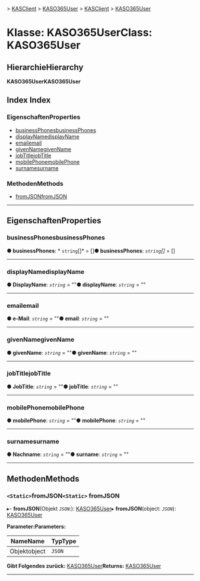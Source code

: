 <span data-ttu-id="03a27-101">[](../README.md) > [KASClient](../modules/kasclient.md) > [KASO365User](../classes/kasclient.kaso365user.md)</span><span class="sxs-lookup"><span data-stu-id="03a27-101">[](../README.md) > [KASClient](../modules/kasclient.md) > [KASO365User](../classes/kasclient.kaso365user.md)</span></span>

# <a name="class-kaso365user"></a><span data-ttu-id="03a27-102">Klasse: KASO365User</span><span class="sxs-lookup"><span data-stu-id="03a27-102">Class: KASO365User</span></span>

## <a name="hierarchy"></a><span data-ttu-id="03a27-103">Hierarchie</span><span class="sxs-lookup"><span data-stu-id="03a27-103">Hierarchy</span></span>

<span data-ttu-id="03a27-104">**KASO365User**</span><span class="sxs-lookup"><span data-stu-id="03a27-104">**KASO365User**</span></span>

## <a name="index"></a><span data-ttu-id="03a27-105">Index </span><span class="sxs-lookup"><span data-stu-id="03a27-105">Index</span></span>

### <a name="properties"></a><span data-ttu-id="03a27-106">Eigenschaften</span><span class="sxs-lookup"><span data-stu-id="03a27-106">Properties</span></span>

* [<span data-ttu-id="03a27-107">businessPhones</span><span class="sxs-lookup"><span data-stu-id="03a27-107">businessPhones</span></span>](kasclient.kaso365user.md#businessphones)
* [<span data-ttu-id="03a27-108">displayName</span><span class="sxs-lookup"><span data-stu-id="03a27-108">displayName</span></span>](kasclient.kaso365user.md#displayname)
* [<span data-ttu-id="03a27-109">email</span><span class="sxs-lookup"><span data-stu-id="03a27-109">email</span></span>](kasclient.kaso365user.md#email)
* [<span data-ttu-id="03a27-110">givenName</span><span class="sxs-lookup"><span data-stu-id="03a27-110">givenName</span></span>](kasclient.kaso365user.md#givenname)
* [<span data-ttu-id="03a27-111">jobTitle</span><span class="sxs-lookup"><span data-stu-id="03a27-111">jobTitle</span></span>](kasclient.kaso365user.md#jobtitle)
* [<span data-ttu-id="03a27-112">mobilePhone</span><span class="sxs-lookup"><span data-stu-id="03a27-112">mobilePhone</span></span>](kasclient.kaso365user.md#mobilephone)
* [<span data-ttu-id="03a27-113">surname</span><span class="sxs-lookup"><span data-stu-id="03a27-113">surname</span></span>](kasclient.kaso365user.md#surname)
### <a name="methods"></a><span data-ttu-id="03a27-114">Methoden</span><span class="sxs-lookup"><span data-stu-id="03a27-114">Methods</span></span>

* [<span data-ttu-id="03a27-115">fromJSON</span><span class="sxs-lookup"><span data-stu-id="03a27-115">fromJSON</span></span>](kasclient.kaso365user.md#fromjson)

---

## <a name="properties"></a><span data-ttu-id="03a27-116">Eigenschaften</span><span class="sxs-lookup"><span data-stu-id="03a27-116">Properties</span></span>

<a id="businessphones"></a>

###  <a name="businessphones"></a><span data-ttu-id="03a27-117">businessPhones</span><span class="sxs-lookup"><span data-stu-id="03a27-117">businessPhones</span></span>

<span data-ttu-id="03a27-118">**● businessPhones**: \* `string`[]\* = []</span><span class="sxs-lookup"><span data-stu-id="03a27-118">**● businessPhones**: *`string`[]* =  []</span></span>

___
<a id="displayname"></a>

###  <a name="displayname"></a><span data-ttu-id="03a27-119">displayName</span><span class="sxs-lookup"><span data-stu-id="03a27-119">displayName</span></span>

<span data-ttu-id="03a27-120">**● DisplayName**: *`string`* = ""</span><span class="sxs-lookup"><span data-stu-id="03a27-120">**● displayName**: *`string`* = ""</span></span>

___
<a id="email"></a>

###  <a name="email"></a><span data-ttu-id="03a27-121">email</span><span class="sxs-lookup"><span data-stu-id="03a27-121">email</span></span>

<span data-ttu-id="03a27-122">**● e-Mail**: *`string`* = ""</span><span class="sxs-lookup"><span data-stu-id="03a27-122">**● email**: *`string`* = ""</span></span>

___
<a id="givenname"></a>

###  <a name="givenname"></a><span data-ttu-id="03a27-123">givenName</span><span class="sxs-lookup"><span data-stu-id="03a27-123">givenName</span></span>

<span data-ttu-id="03a27-124">**● givenName**: *`string`* = ""</span><span class="sxs-lookup"><span data-stu-id="03a27-124">**● givenName**: *`string`* = ""</span></span>

___
<a id="jobtitle"></a>

###  <a name="jobtitle"></a><span data-ttu-id="03a27-125">jobTitle</span><span class="sxs-lookup"><span data-stu-id="03a27-125">jobTitle</span></span>

<span data-ttu-id="03a27-126">**● JobTitle**: *`string`* = ""</span><span class="sxs-lookup"><span data-stu-id="03a27-126">**● jobTitle**: *`string`* = ""</span></span>

___
<a id="mobilephone"></a>

###  <a name="mobilephone"></a><span data-ttu-id="03a27-127">mobilePhone</span><span class="sxs-lookup"><span data-stu-id="03a27-127">mobilePhone</span></span>

<span data-ttu-id="03a27-128">**● mobilePhone**: *`string`* = ""</span><span class="sxs-lookup"><span data-stu-id="03a27-128">**● mobilePhone**: *`string`* = ""</span></span>

___
<a id="surname"></a>

###  <a name="surname"></a><span data-ttu-id="03a27-129">surname</span><span class="sxs-lookup"><span data-stu-id="03a27-129">surname</span></span>

<span data-ttu-id="03a27-130">**● Nachname**: *`string`* = ""</span><span class="sxs-lookup"><span data-stu-id="03a27-130">**● surname**: *`string`* = ""</span></span>

___

## <a name="methods"></a><span data-ttu-id="03a27-131">Methoden</span><span class="sxs-lookup"><span data-stu-id="03a27-131">Methods</span></span>

<a id="fromjson"></a>

### <a name="static-fromjson"></a><span data-ttu-id="03a27-132">`<Static>`fromJSON</span><span class="sxs-lookup"><span data-stu-id="03a27-132">`<Static>` fromJSON</span></span>

<span data-ttu-id="03a27-133">▸- **fromJSON**(Objekt *`JSON`*:): [KASO365User](kasclient.kaso365user.md)</span><span class="sxs-lookup"><span data-stu-id="03a27-133">▸ **fromJSON**(object: *`JSON`*): [KASO365User](kasclient.kaso365user.md)</span></span>

<span data-ttu-id="03a27-134">**Parameter:**</span><span class="sxs-lookup"><span data-stu-id="03a27-134">**Parameters:**</span></span>

| <span data-ttu-id="03a27-135">Name</span><span class="sxs-lookup"><span data-stu-id="03a27-135">Name</span></span> | <span data-ttu-id="03a27-136">Typ</span><span class="sxs-lookup"><span data-stu-id="03a27-136">Type</span></span> |
| ------ | ------ |
| <span data-ttu-id="03a27-137">Objekt</span><span class="sxs-lookup"><span data-stu-id="03a27-137">object</span></span> | `JSON` |

<span data-ttu-id="03a27-138">**Gibt Folgendes zurück:** [KASO365User](kasclient.kaso365user.md)</span><span class="sxs-lookup"><span data-stu-id="03a27-138">**Returns:** [KASO365User](kasclient.kaso365user.md)</span></span>

___

